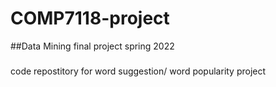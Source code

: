 # COMP7118-project

##Data Mining final project spring 2022 

### 
code repostitory for word suggestion/ word popularity project
